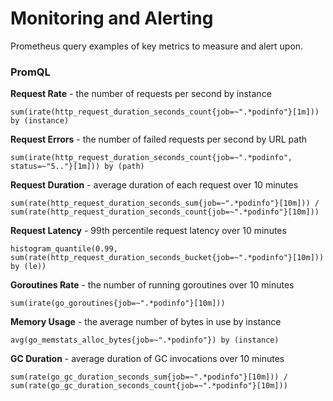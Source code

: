 # Monitoring and Alerting

Prometheus query examples of key metrics to measure and alert upon.

### PromQL

**Request Rate** - the number of requests per second by instance

```
sum(irate(http_request_duration_seconds_count{job=~".*podinfo"}[1m])) by (instance)
```

**Request Errors** - the number of failed requests per second by URL path

```
sum(irate(http_request_duration_seconds_count{job=~".*podinfo", status=~"5.."}[1m])) by (path)
```

**Request Duration** - average duration of each request over 10 minutes

```
sum(rate(http_request_duration_seconds_sum{job=~".*podinfo"}[10m])) / 
sum(rate(http_request_duration_seconds_count{job=~".*podinfo"}[10m]))
```

**Request Latency** - 99th percentile request latency over 10 minutes

```
histogram_quantile(0.99, sum(rate(http_request_duration_seconds_bucket{job=~".*podinfo"}[10m])) by (le))
```

**Goroutines Rate** - the number of running goroutines over 10 minutes

```
sum(irate(go_goroutines{job=~".*podinfo"}[10m]))
```

**Memory Usage** - the average number of bytes in use by instance

```
avg(go_memstats_alloc_bytes{job=~".*podinfo"}) by (instance)
```

**GC Duration** -  average duration of GC invocations over 10 minutes

```
sum(rate(go_gc_duration_seconds_sum{job=~".*podinfo"}[10m])) / 
sum(rate(go_gc_duration_seconds_count{job=~".*podinfo"}[10m]))
```

